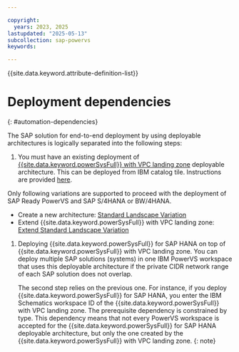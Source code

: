 ```yaml
---

copyright:
  years: 2023, 2025
lastupdated: "2025-05-13"
subcollection: sap-powervs
keywords:

---
```


{{site.data.keyword.attribute-definition-list}}

# Deployment dependencies
{: #automation-dependencies}

The SAP solution for end-to-end deployment by using deployable architectures is logically separated into the following steps:

1. You must have an existing deployment of [{{site.data.keyword.powerSysFull}} with VPC landing zone](https://cloud.ibm.com/catalog/architecture/deploy-arch-ibm-pvs-inf-2dd486c7-b317-4aaa-907b-42671485ad96-global) deployable architecture. This can be deployed from IBM catalog tile. Instructions are provided [here](/docs/powervs-vpc?topic=powervs-vpc-automation-solution-overview).

Only following variations are supported to proceed with the deployment of SAP Ready PowerVS and SAP S/4HANA or BW/4HANA.

- Create a new architecture: [Standard Landscape Variation](/docs/powervs-vpc?topic=powervs-vpc-deploy-arch-ibm-pvs-inf-standard)
- Extend {{site.data.keyword.powerSysFull}} with VPC landing zone: [Extend Standard Landscape Variation](/docs/powervs-vpc?topic=powervs-vpc-deploy-arch-ibm-pvs-inf-extension)

1. Deploying {{site.data.keyword.powerSysFull}} for SAP HANA on top of {{site.data.keyword.powerSysFull}} with VPC landing zone. You can deploy multiple SAP solutions (systems) in one IBM PowerVS workspace that uses this deployable architecture if the private CIDR network range of each SAP solution does not overlap.

    The second step relies on the previous one. For instance, if you deploy {{site.data.keyword.powerSysFull}} for SAP HANA, you enter the IBM Schematics workspace ID of the {{site.data.keyword.powerSysFull}} with VPC landing zone. The prerequisite dependency is constrained by type. This dependency means that not every PowerVS workspace is accepted for the {{site.data.keyword.powerSysFull}} for SAP HANA deployable architecture, but only the one created by the {{site.data.keyword.powerSysFull}} with VPC landing zone.
    {: note}
